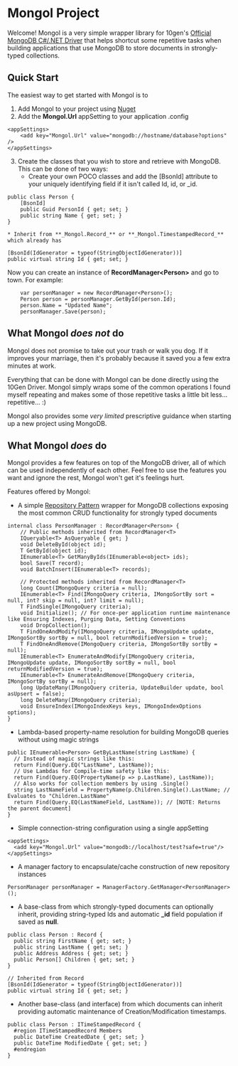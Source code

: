 # Mongol Project
Welcome! Mongol is a very simple wrapper library for 10gen's [Official MongoDB C#/.NET Driver](http://www.mongodb.org/display/DOCS/CSharp+Language+Center) that helps shortcut some repetitive tasks when building applications that use MongoDB to store documents in strongly-typed collections.

## Quick Start
The easiest way to get started with Mongol is to

1. Add Mongol to your project using [Nuget](http://docs.nuget.org/docs/start-here/managing-nuget-packages-using-the-dialog)
2. Add the **Mongol.Url** appSetting to your application .config
```
<appSettings>
    <add key="Mongol.Url" value="mongodb://hostname/database?options" /> 
</appSettings>
```
3. Create the classes that you wish to store and retrieve with MongoDB.  This can be done of two ways:
    * Create your own POCO classes and add the [BsonId] attribute to your uniquely identifying field if it isn't  called Id, id, or _id.
```
public class Person {
    [BsonId]
    public Guid PersonId { get; set; }
    public string Name { get; set; }
}
```
    * Inherit from **_Mongol.Record_** or **_Mongol.TimestampedRecord_** which already has
```
[BsonId(IdGenerator = typeof(StringObjectIdGenerator))]
public virtual string Id { get; set; }
```

Now you can create an instance of **RecordManager\<Person\>** and go to town.  For example:

```
    var personManager = new RecordManager<Person>();
    Person person = personManager.GetById(person.Id);
    person.Name = "Updated Name";
    personManager.Save(person);
```

## What Mongol _does not_ do

Mongol does not promise to take out your trash or walk you dog. If it improves your marriage, then it's probably because it saved you a few extra minutes at work. 

Everything that can be done with Mongol can be done directly using the 10Gen Driver.  Mongol simply wraps some of the common operations I found myself repeating and makes some of those repetitive tasks a little bit less... repetitive... :) 

Mongol also provides some _very limited_ prescriptive guidance when starting up a new project using MongoDB. 

## What Mongol _does_ do

Mongol provides a few features on top of the MongoDB driver, all of which can be used independently of each other.  Feel free to use the features you want and ignore the rest, Mongol won't get it's feelings hurt.

Features offered by Mongol:

* A simple [Repository Pattern](http://martinfowler.com/eaaCatalog/repository.html) wrapper for MongoDB collections exposing the most common CRUD functionality for strongly typed documents 

```
internal class PersonManager : RecordManager<Person> {
    // Public methods inherited from RecordManager<T>
    IQueryable<T> AsQueryable { get; }
    void DeleteById(object id);
    T GetById(object id);
    IEnumerable<T> GetManyByIds(IEnumerable<object> ids);
    bool Save(T record);
    void BatchInsert(IEnumerable<T> records);

    // Protected methods inherited from RecordManager<T>
    long Count(IMongoQuery criteria = null);
    IEnumerable<T> Find(IMongoQuery criteria, IMongoSortBy sort = null, int? skip = null, int? limit = null);
    T FindSingle(IMongoQuery criteria);
    void Initialize(); // For once-per application runtime maintenance like Ensuring Indexes, Purging Data, Setting Conventions
    void DropCollection();
    T FindOneAndModify(IMongoQuery criteria, IMongoUpdate update, IMongoSortBy sortBy = null, bool returnModifiedVersion = true);
    T FindOneAndRemove(IMongoQuery criteria, IMongoSortBy sortBy = null);
    IEnumerable<T> EnumerateAndModify(IMongoQuery criteria, IMongoUpdate update, IMongoSortBy sortBy = null, bool returnModifiedVersion = true);
    IEnumerable<T> EnumerateAndRemove(IMongoQuery criteria, IMongoSortBy sortBy = null);
    long UpdateMany(IMongoQuery criteria, UpdateBuilder update, bool asUpsert = false);
    long DeleteMany(IMongoQuery criteria);
    void EnsureIndex(IMongoIndexKeys keys, IMongoIndexOptions options);
}
```
* Lambda-based property-name resolution for building MongoDB queries without using magic strings 

```
public IEnumerable<Person> GetByLastName(string LastName) {
  // Instead of magic strings like this:
  return Find(Query.EQ("LastName", LastName));
  // Use Lambdas for Compile-time safety like this:
  return Find(Query.EQ(PropertyName(p => p.LastName), LastName));
  // Also works for collection members by using .Single()
  string LastNameField = PropertyName(p.Children.Single().LastName; // Evaluates to "Children.LastName"
  return Find(Query.EQ(LastNameField, LastName)); // [NOTE: Returns the parent document]
}
```

* Simple connection-string configuration using a single appSetting

```
<appSettings>
  <add key="Mongol.Url" value="mongodb://localhost/test?safe=true"/>
</appSettings>
```

* A manager factory to encapsulate/cache construction of new repository instances

```
PersonManager personManager = ManagerFactory.GetManager<PersonManager>();
```

* A base-class from which strongly-typed documents can optionally inherit, providing string-typed Ids and automatic **_id** field population if saved as **null**.

```
public class Person : Record {
  public string FirstName { get; set; }
  public string LastName { get; set; }
  public Address Address { get; set; }
  public Person[] Children { get; set; }
}

// Inherited from Record
[BsonId(IdGenerator = typeof(StringObjectIdGenerator))]
public virtual string Id { get; set; }
```

* Another base-class (and interface) from which documents can inherit providing automatic maintenance of Creation/Modification timestamps.

```
public class Person : ITimeStampedRecord {
  #region ITimeStampedRecord Members
  public DateTime CreatedDate { get; set; }
  public DateTime ModifiedDate { get; set; }
  #endregion
}
```